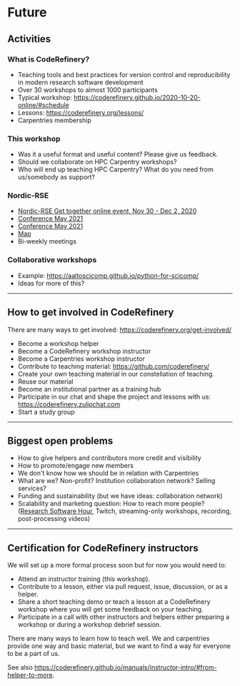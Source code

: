 # Future

## Activities

### What is CodeRefinery?
- Teaching tools and best practices for version control and reproducibility in modern research software development
- Over 30 workshops to almost 1000 participants
- Typical workshop: <https://coderefinery.github.io/2020-10-20-online/#schedule>
- Lessons: <https://coderefinery.org/lessons/>
- Carpentries membership

### This workshop
- Was it a useful format and useful content? Please give us feedback.
- Should we collaborate on HPC Carpentry workshops?
- Who will end up teaching HPC Carpentry? What do you need from us/somebody as support?

### Nordic-RSE
- [Nordic-RSE Get together online event, Nov 30 - Dec 2, 2020](https://nordic-rse.org/events/2020-online-get-together/)
- [Conference May 2021](https://nordic-rse.org/conference/)
- [Conference May 2021](https://nordic-rse.org/conference/)
- [Map](https://nordic-rse.org/map/)
- Bi-weekly meetings

### Collaborative workshops
- Example: <https://aaltoscicomp.github.io/python-for-scicomp/>
- Ideas for more of this?

---

## How to get involved in CodeRefinery

There are many ways to get involved: <https://coderefinery.org/get-involved/>

- Become a workshop helper
- Become a CodeRefinery workshop instructor
- Become a Carpentries workshop instructor
- Contribute to teaching material: <https://github.com/coderefinery/>
- Create your own teaching material in our constellation of teaching.
- Reuse our material
- Become an institutional partner as a training hub
- Participate in our chat and shape the project and lessons with us: <https://coderefinery.zulipchat.com>
- Start a study group

---

## Biggest open problems

- How to give helpers and contributors more credit and visibility
- How to promote/engage new members
- We don't know how we should be in relation with Carpentries
- What are we? Non-profit? Institution collaboration network? Selling services?
- Funding and sustainability (but we have ideas: collaboration network)
- Scalability and marketing question: How to reach more people?
  ([Research Software Hour](https://researchsoftwarehour.github.io/), Twitch, streaming-only
  workshops, recording, post-processing videos)

---

## Certification for CodeRefinery instructors

We will set up a more formal process soon but for now you would need to:

- Attend an instructor training (this workshop).
- Contribute to a lesson, either via pull request, issue, discussion, or as a helper.
- Share a short teaching demo or teach a lesson at a CodeRefinery workshop where you will get some feedback on your teaching.
- Participate in a call with other instructors and helpers either preparing a workshop or during a workshop debrief session.

There are many ways to learn how to teach well.  We and carpentries provide one way and basic material, but we want to find a way for everyone to be a part of us.

See also https://coderefinery.github.io/manuals/instructor-intro/#from-helper-to-more.
